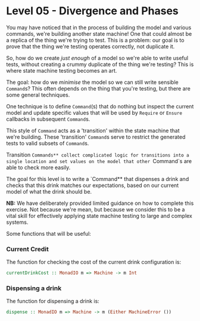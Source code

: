# Level 05 - Divergence and Phases

You may have noticed that in the process of building the model and various
commands, we're building another state machine! One that could almost be a
replica of the thing we're trying to test. This is a problem: our goal is to
prove that the thing we're testing operates correctly, not duplicate it.

So, how do we create _just enough_ of a model so we're able to write useful
tests, without creating a crummy duplicate of the thing we're testing? This is
where state machine testing becomes an art.

The goal: how do we _minimise_ the model so we can still write sensible
`Command`s? This often depends on the thing that you're testing, but there are
some general techniques.

One technique is to define `Command`(s) that do nothing but inspect the
current model and update specific values that will be used by `Require` or
`Ensure` callbacks in subsequent `Command`s.

This style of `Command` acts as a 'transition' within the state machine that
we're building. These 'transition' `Command`s serve to restrict the generated
tests to valid subsets of `Command`s.

Transition `Commands** collect complicated logic for transitions into a single
location and set values on the model that other `Command`s are able to check
more easily.

The goal for this level is to write a `Command** that dispenses a drink and
checks that this drink matches our expectations, based on our current model of
what the drink should be.

**NB:** We have deliberately provided limited guidance on how to complete this
exercise. Not because we're mean, but because we consider this to be a vital
skill for effectively applying state machine testing to large and complex
systems.

Some functions that will be useful:

### Current Credit

The function for checking the cost of the current drink configuration is:

```haskell
currentDrinkCost :: MonadIO m => Machine -> m Int
```

### Dispensing a drink

The function for dispensing a drink is:

```haskell
dispense :: MonadIO m => Machine -> m (Either MachineError ())
```
